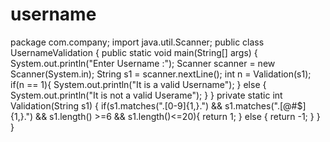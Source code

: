 # username
package com.company;  import java.util.Scanner;  public class UsernameValidation {     public static void main(String[] args) {         System.out.println("Enter Username :");         Scanner scanner = new Scanner(System.in);         String s1 = scanner.nextLine();           int n = Validation(s1);           if(n == 1){               System.out.println("It is a valid Username");           }           else {               System.out.println("It is not a valid Userame");           }     }      private static int Validation(String s1) {         if(s1.matches(".[0-9]{1,}.") &amp;&amp; s1.matches(".[@#$]{1,}.") &amp;&amp; s1.length() >=6 &amp;&amp; s1.length()&lt;=20){             return  1;         }         else         {             return -1;         }     } }
